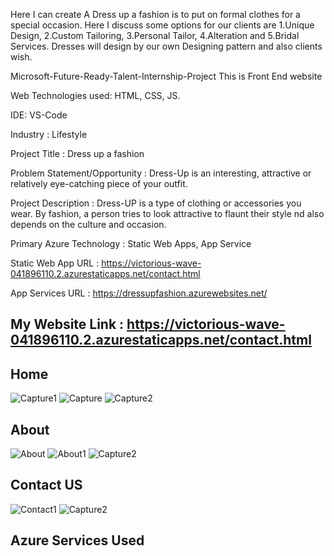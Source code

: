 Here I can create A Dress up a fashion is to put on formal clothes for a special occasion. Here I discuss some options for our clients are 1.Unique Design, 2.Custom Tailoring, 3.Personal Tailor, 4.Alteration and 5.Bridal Services. Dresses will design by our own Designing pattern and also clients wish.

Microsoft-Future-Ready-Talent-Internship-Project This is Front End website

Web Technologies used: HTML, CSS, JS.

IDE: VS-Code

Industry : Lifestyle

Project Title : Dress up a fashion

Problem Statement/Opportunity : Dress-Up is an interesting, attractive or relatively eye-catching piece of your outfit.

Project Description : Dress-UP is a type of clothing or accessories you wear. By fashion, a person tries to look attractive to flaunt their style nd also depends on the culture and occasion.

Primary Azure Technology : Static Web Apps, App Service

Static Web App URL : https://victorious-wave-041896110.2.azurestaticapps.net/contact.html

App Services URL : https://dressupfashion.azurewebsites.net/

## My Website Link : https://victorious-wave-041896110.2.azurestaticapps.net/contact.html

## Home
![Capture1](https://user-images.githubusercontent.com/116636938/203292509-345ddac7-f853-41bc-a849-f85886bd043e.JPG)
![Capture](https://user-images.githubusercontent.com/116636938/203292501-edcec79a-5ac1-4de1-b8b9-81bd02d92b68.JPG)
![Capture2](https://user-images.githubusercontent.com/116636938/203292513-380347c0-bae1-4275-b90b-b87fb458af0d.JPG)

## About
![About](https://user-images.githubusercontent.com/116636938/203292596-74ecd64b-1de4-48f8-a70c-73e33e858aef.JPG)
![About1](https://user-images.githubusercontent.com/116636938/203292598-586fe59d-3f57-4317-b0c8-b8ceddd8596b.JPG)
![Capture2](https://user-images.githubusercontent.com/116636938/203292590-5dd50441-7ca8-4764-b2a3-c5c782edfdde.JPG)

## Contact US
![Contact1](https://user-images.githubusercontent.com/116636938/203292681-350c8533-464f-4cc3-9c68-d7572495c569.JPG)
![Capture2](https://user-images.githubusercontent.com/116636938/203292690-62defe86-752d-4b2b-b1b0-784a44e2f34f.JPG)

## Azure Services Used


